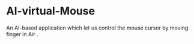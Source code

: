 # AI-virtual-Mouse
An AI-based application which let us control the mouse cursor by moving finger in Air .
